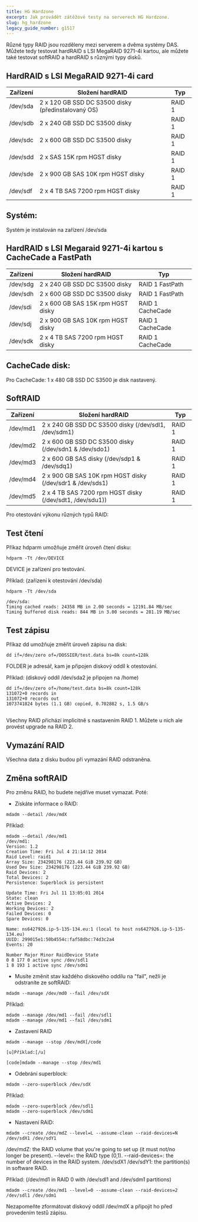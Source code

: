 ```yaml
---
title: HG Hardzone
excerpt: Jak provádět zátěžové testy na serverech HG Hardzone.
slug: hg_hardzone
legacy_guide_number: g1517
---
```


Různé typy RAID jsou rozděleny mezi serverem a dvěma systémy DAS. Můžete tedy testovat hardRAID s LSI MegaRAID 9271-4i kartou, ale můžete také testovat softRAID a hardRAID s různými typy disků.

## HardRAID s LSI MegaRAID 9271-4i card
|Zařízení|Složení hardRAID|Typ|
|---|---|---|
|/dev/sda|2 x 120 GB SSD DC S3500 disky (předinstalovaný OS)|RAID 1|
|/dev/sdb|2 x 240 GB SSD DC S3500 disky|RAID 1|
|/dev/sdc|2 x 600 GB SSD DC S3500 disky|RAID 1|
|/dev/sdd|2 x SAS 15K rpm HGST disky|RAID 1|
|/dev/sde|2 x 900 GB SAS 10K rpm HGST disky|RAID 1|
|/dev/sdf|2 x 4 TB SAS 7200 rpm HGST disky|RAID 1|



## Systém:
Systém je instalován na zařízení /dev/sda


## HardRAID s LSI Megaraid 9271-4i kartou s CacheCade a FastPath
|Zařízení|Složení hardRAID|Typ|
|---|---|---|
|/dev/sdg|2 x 240 GB SSD DC S3500 disky|RAID 1 FastPath|
|/dev/sdh|2 x 600 GB SSD DC S3500 disky|RAID 1 FastPath|
|/dev/sdi|2 x 600 GB SAS 15K rpm HGST disky|RAID 1 CacheCade|
|/dev/sdj|2 x 900 GB SAS 10K rpm HGST disky|RAID 1 CacheCade|
|/dev/sdk|2 x 4 TB SAS 7200 rpm HGST disky|RAID 1 CacheCade|



## CacheCade disk:
Pro CacheCade: 1 x 480 GB SSD DC S3500 je disk nastavený.


## SoftRAID
|Zařízení|Složení hardRAID|Typ|
|---|---|---|
|/dev/md1|2 x 240 GB SSD DC S3500 disky (/dev/sdl1, /dev/sdm1)|RAID 1|
|/dev/md2|2 x 600 GB SSD DC S3500 disky (/dev/sdn1 & /dev/sdo1)|RAID 1|
|/dev/md3|2 x 600 GB SAS disky (/dev/sdp1 & /dev/sdq1)|RAID 1|
|/dev/md4|2 x 900 GB SAS 10K rpm HGST disky (/dev/sdr1 & /dev/sds1)|RAID 1|
|/dev/md5|2 x 4 TB SAS 7200 rpm HGST disky (/dev/sdt1, /dev/sdu1))|RAID 1|



Pro otestování výkonu různých typů RAID:

## Test čtení
Příkaz hdparm umožňuje změřit úroveň čtení disku:


```
hdparm -Tt /dev/DEVICE
```


DEVICE je zařízení pro testování.

Příklad: (zařízení k otestování /dev/sda)


```
hdparm -Tt /dev/sda

/dev/sda:
Timing cached reads: 24358 MB in 2.00 seconds = 12191.84 MB/sec
Timing buffered disk reads: 844 MB in 3.00 seconds = 281.19 MB/sec
```




## Test zápisu
Příkaz dd umožňuje změřit úroveň zápisu na disk:


```
dd if=/dev/zero of=/DOSSIER/test.data bs=8k count=128k
```


FOLDER je adresář, kam je připojen diskový oddíl k otestování.

Příklad: (diskový oddíl /dev/sda2 je připojen na /home)


```
dd if=/dev/zero of=/home/test.data bs=8k count=128k
131072+0 records in
131072+0 records out
1073741824 bytes (1.1 GB) copied, 0.702882 s, 1.5 GB/s
```




## 
Všechny RAID přichází implicitně s nastavením RAID 1. Můžete u nich ale provést upgrade na RAID 2.

## Vymazání RAID
Všechna data z disku budou při vymazání RAID odstraněna.


## Změna softRAID
Pro změnu RAID, ho budete nejdříve muset vymazat. Poté:


- Získáte informace o RAID:


```
mdadm --detail /dev/mdX
```


Příklad:


```
mdadm --detail /dev/md1
/dev/md1:
Version: 1.2
Creation Time: Fri Jul 4 21:14:12 2014
Raid Level: raid1
Array Size: 234298176 (223.44 GiB 239.92 GB)
Used Dev Size: 234298176 (223.44 GiB 239.92 GB)
Raid Devices: 2
Total Devices: 2
Persistence: Superblock is persistent

Update Time: Fri Jul 11 13:05:01 2014
State: clean
Active Devices: 2
Working Devices: 2
Failed Devices: 0
Spare Devices: 0

Name: ns6427926.ip-5-135-134.eu:1 (local to host ns6427926.ip-5-135-134.eu)
UUID: 299015e1:50b4554c:faf58dbc:74d3c2a4
Events: 20

Number Major Minor RaidDevice State
0 8 177 0 active sync /dev/sdl1
1 8 193 1 active sync /dev/sdm1
```


- Musíte změnit stav každého diskového oddílu na "fail", nežli je odstraníte ze softRAID:


```
mdadm --manage /dev/md0 --fail /dev/sdX
```


Příklad:


```
mdadm --manage /dev/md1 --fail /dev/sdl1
mdadm --manage /dev/md1 --fail /dev/sdm1
```


- Zastavení RAID


```
mdadm --manage --stop /dev/mdX[/code

[u]Příklad:[/u]

[code]mdadm --manage --stop /dev/md1
```


- Odebrání superblock:


```
mdadm --zero-superblock /dev/sdX
```


Příklad:


```
mdadm --zero-superblock /dev/sdl1
mdadm --zero-superblock /dev/sdm1
```


- Nastavení RAID:


```
mdadm --create /dev/mdZ --level=L --assume-clean --raid-devices=N /dev/sdX1 /dev/sdY1
```


/dev/mdZ: the RAID volume that you're going to set up (it must not/no longer be present).
--level=: the RAID type (0,1).
--raid-devices=: the number of devices in the RAID system.
/dev/sdX1 /dev/sdY1: the partition(s) in software RAID.

Příklad: (/dev/md1 in RAID 0 with /dev/sdl1 and /dev/sdm1 partitions)


```
mdadm --create /dev/md1 --level=0 --assume-clean --raid-devices=2 /dev/sdl1 /dev/sdm1
```



Nezapomeňte zformátovat diskový oddíl /dev/mdX a připojit ho před provedením testů zápisu.

